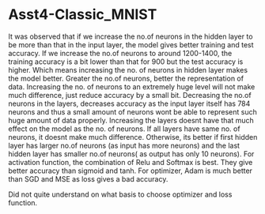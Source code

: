 # Asst4-Classic_MNIST
It was observed that if we increase the no.of neurons in the hidden layer to be more than that in the input layer, the model gives better training and test accuracy.
If we increase the no.of neurons to around 1200-1400, the training accuracy is a bit lower than that for 900 but the test accuracy is higher. Which means increasing the no. of neurons in hidden layer makes the model better. Greater the no.of neurons, better the representation of data. Increasing the no. of neurons to an extremely huge level will not make much difference, just reduce accuracy by a small bit.
Decreasing the no.of neurons in the layers, decreases accuracy as the input layer itself has 784 neurons and thus a small amount of neurons wont be able to represent such huge amount of data properly.
Increasing the layers doesnt have that much effect on the model as the no. of neurons. If all layers have same no. of neurons, it doesnt make much difference. Otherwise, its better if first hidden layer has larger no.of neurons (as input has more neurons) and the last hidden layer has smaller no.of neurons( as output has only 10 neurons).
For activation function, the combination of Relu and Softmax is best. They give better accuracy than sigmoid and tanh.
For optimizer, Adam is much better than SGD and MSE as loss gives a bad accuracy.

Did not quite understand on what basis to choose optimizer and loss function.

